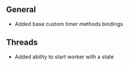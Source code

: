 ## General
- Added base custom timer methods bindings

## Threads
- Added ability to start worker with a state